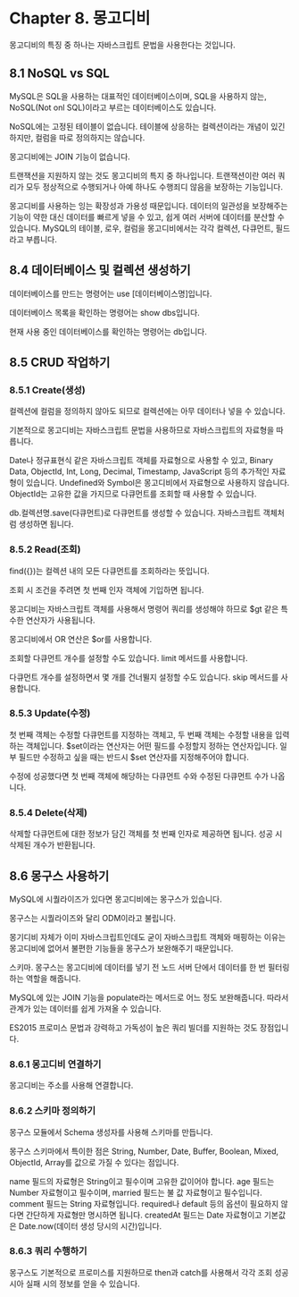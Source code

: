 # Chapter 8. 몽고디비

몽고디비의 특징 중 하나는 자바스크립트 문법을 사용한다는 것입니다.

## 8.1 NoSQL vs SQL

MySQL은 SQL을 사용하는 대표적인 데이터베이스이며, SQL을 사용하지 않는, NoSQL(Not onl SQL)이라고 부르는 데이터베이스도 있습니다.

NoSQL에는 고정된 테이블이 없습니다.
테이블에 상응하는 컬렉션이라는 개념이 있긴 하지만, 컬럼을 따로 정의하지는 않습니다.

몽고디비에는 JOIN 기능이 없습니다.

트랜잭션을 지원하지 않는 것도 몽고디비의 특지 중 하나입니다.
트랜잭션이란 여러 쿼리가 모두 정상적으로 수행되거나 아예 하나도 수행죄디 않음을 보장하는 기능입니다.

몽고디비를 사용하는 잉는 확장성과 가용성 때문입니다.
데이터의 일관성을 보장해주는 기능이 약한 대신 데이터를 빠르게 넣을 수 있고, 쉽게 여러 서버에 데이터를 분산할 수 있습니다.
MySQL의 테이블, 로우, 컬럼을 몽고디비에서는 각각 컬렉션, 다큐먼트, 필드라고 부릅니다.

## 8.4 데이터베이스 및 컬렉션 생성하기

데이터베이스를 만드는 명령어는 use [데이터베이스명]입니다.

데이터베이스 목록을 확인하는 명령어는 show dbs입니다.

현재 사용 중인 데이터베이스를 확인하는 명령어는 db입니다.

## 8.5 CRUD 작업하기

### 8.5.1 Create(생성)

컬렉션에 컬럼을 정의하지 않아도 되므로 컬렉션에는 아무 데이터나 넣을 수 있습니다.

기본적으로 몽고디비는 자바스크립트 문법을 사용하므로 자바스크립트의 자료형을 따릅니다.

Date나 정규표현식 같은 자바스크립트 객체를 자료형으로 사용할 수 있고, Binary Data, ObjectId, Int, Long, Decimal, Timestamp, JavaScript 등의 추가적인 자료형이 있습니다.
Undefined와 Symbol은 몽고디비에서 자료형으로 사용하지 않습니다.
ObjectId는 고유한 값을 가지므로 다큐먼트를 조회할 때 사용할 수 있습니다.

db.컬렉션명.save(다큐먼트)로 다큐먼트를 생성할 수 있습니다.
자바스크립트 객체처럼 생성하면 됩니다.

### 8.5.2 Read(조회)

find({})는 컬렉션 내의 모든 다큐먼트를 조회하라는 뜻입니다.

조회 시 조건을 주려면 첫 번째 인자 객체에 기입하면 됩니다.

몽고디비는 자바스크립트 객체를 사용해서 명령어 쿼리를 생성해야 하므로 \$gt 같은 특수한 연산자가 사용됩니다.

몽고디비에서 OR 연산은 \$or를 사용합니다.

조회할 다큐먼트 개수를 설정할 수도 있습니다.
limit 메서드를 사용합니다.

다큐먼트 개수를 설정하면서 몇 개를 건너뛸지 설정할 수도 있습니다.
skip 메서드를 사용합니다.

### 8.5.3 Update(수정)

첫 번째 객체는 수정할 다큐먼트를 지정하는 객체고, 두 번째 객체는 수정할 내용을 입력하는 객체입니다.
$set이라는 연산자는 어떤 필드를 수정할지 정하는 연산자입니다.
일부 필드만 수정하고 싶을 때는 반드시 $set 연산자를 지정해주어야 합니다.

수정에 성공했다면 첫 번째 객체에 해당하는 다큐먼트 수와 수정된 다큐먼트 수가 나옵니다.

### 8.5.4 Delete(삭제)

삭제할 다큐먼트에 대한 정보가 담긴 객체를 첫 번째 인자로 제공하면 됩니다.
성공 시 삭제된 개수가 반환됩니다.

## 8.6 몽구스 사용하기

MySQL에 시퀄라이즈가 있다면 몽고디비에는 몽구스가 있습니다.

몽구스는 시퀄라이즈와 달리 ODM이라고 불립니다.

몽기디비 자체가 이미 자바스크립트인데도 굳이 자바스크립트 객체와 매핑하는 이유는 몽고디비에 없어서 불편한 기능들을 몽구스가 보완해주기 때문입니다.

스키마.
몽구스는 몽고디비에 데이터를 넣기 전 노드 서버 단에서 데이터를 한 번 필터링하는 역할을 해줍니다.

MySQL에 있는 JOIN 기능을 populate라는 메서드로 어느 정도 보완해줍니다.
따라서 관계가 있는 데이터를 쉽게 가져올 수 있습니다.

ES2015 프로미스 문법과 강력하고 가독성이 높은 쿼리 빌더를 지원하는 것도 장점입니다.

### 8.6.1 몽고디비 연결하기

몽고디비는 주소를 사용해 연결합니다.

### 8.6.2 스키마 정의하기

몽구스 모듈에서 Schema 생성자를 사용해 스키마를 만듭니다.

몽구스 스키마에서 특이한 점은 String, Number, Date, Buffer, Boolean, Mixed, ObjectId, Array를 값으로 가질 수 있다는 점입니다.

name 필드의 자료형은 String이고 필수이며 고유한 값이어야 합니다.
age 필드는 Number 자료형이고 필수이며, married 필드는 불 값 자료형이고 필수입니다.
comment 필드는 String 자료형입니다.
required나 default 등의 옵션이 필요하지 않다면 간단하게 자료형만 명시하면 됩니다.
createdAt 필드는 Date 자료형이고 기본값은 Date.now(데이터 생성 당시의 시간)입니다.

### 8.6.3 쿼리 수행하기

몽구스도 기본적으로 프로미스를 지원하므로 then과 catch를 사용해서 각각 조회 성공 시아 실패 시의 정보를 얻을 수 있습니다.
